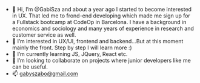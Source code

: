 - 👋 Hi, I’m @GabiSza and about a year ago I started to become interested in UX. That led me to frond-end developing which made me sign up for a Fullstack bootcamp at CodeOp in Barcelona. I have a background in economics and sociology and many years of experience in research and customer service as well.
- 👀 I’m interested in UX/UI, frontend and backend...But at this moment mainly the front. Step by step I will learn more :)
- 🌱 I’m currently learning JS, JQuery, React etc.
- 💞️ I’m looking to collaborate on projects where junior developers like me can be useful.
- 📫 gabyszabo@gmail.com

<!---
GabiSza/GabiSza is a ✨ special ✨ repository because its `README.md` (this file) appears on your GitHub profile.
You can click the Preview link to take a look at your changes.
--->
